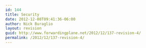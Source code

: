 ```yaml
---
id: 144
title: Security
date: 2012-12-08T09:41:36-06:00
author: Nick Buraglio
layout: revision
guid: http://www.forwardingplane.net/2012/12/137-revision-4/
permalink: /2012/12/137-revision-4/
---
```

